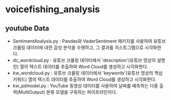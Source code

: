 # voicefishing_analysis

## youtube Data

- SentimentAnalysis.py
  : Pandas와 VaderSentiment 패키지를 사용하여 유튜브 크롤링 데이터에 대한 감성 분석을 수행하고, 그 결과를 히스토그램으로 시각화한다.
- dc_wordcloud.py
  : 유튜브 크롤링 데이터에서 'description'(유튜브 영상의 설명란) 열의 텍스트 데이터를 추출하여 Word Cloud를 생성하고 시각화한다.
- kw_wordcloud.py
  : 유튜브 크롤링 데이터에서 'keywords'(유튜브 영상의 핵심 키워드) 열의 텍스트 데이터를 추출하여 Word Cloud를 생성하고 시각화한다.
- kw_pdmodel.py
  : YouTube 동영상 데이터를 사용하여 날짜를 예측하는 다중 출력(MultiOutput) 분류 모델을 구축하는 파이프라인이다.
